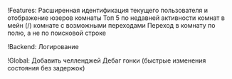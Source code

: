 !Features:
Расширенная идентификация текущего пользователя и отображение юзеров комнаты
Топ 5 по недавней активности комнат в мейн (/) комнате с возможными переходами
Переход в комнату по полю, а не по поисковой строке

!Backend:
Логирование

!Global:
Добавить челленджей
Дебаг гонки (быстрые изменения состояния без задержок)
